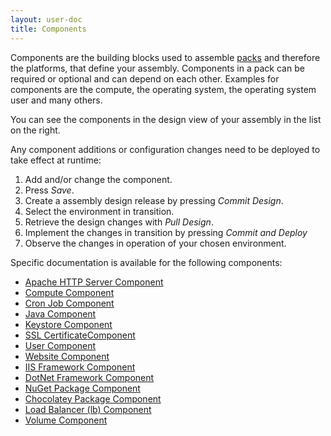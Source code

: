 ```yaml
---
layout: user-doc
title: Components
---
```


Components are the building blocks used to assemble [packs](./packs.html) and therefore the platforms, that define your
assembly. Components in a pack can be required or optional and can depend on each other. Examples for components are
the compute, the operating system, the operating system user and many others.

You can see the components in the design view of your assembly in the list on the right.

Any component additions or configuration changes need to be deployed to take effect at runtime:

1. Add and/or change the component.
2. Press _Save_.
3. Create a assembly design release by pressing _Commit Design_.
4. Select the environment in transition.
5. Retrieve the design changes with _Pull Design_.
6. Implement the changes in transition by pressing _Commit and Deploy_ 
7. Observe the changes in operation of your chosen environment.

Specific documentation is available for the following components:

- [Apache HTTP Server Component](./apache-http-server-component.html)
- [Compute Component](./compute-component.html)
- [Cron Job Component](./cron-job-component.html)
- [Java Component](./java-component.html)
- [Keystore Component](./keystore-component.html)
- [SSL CertificateComponent](./ssl-certificate-component.html)
- [User Component](./user-component.html)
- [Website Component](./website-component.html)
- [IIS Framework Component](./ms-iis-framework-component.html)
- [DotNet Framework Component](./ms-dotnetframework-component.html)
- [NuGet Package Component](./nuget-package-component.html)
- [Chocolatey Package Component](./chocolatey-package-component.html)
- [Load Balancer (lb) Component](./lb-component.html)
- [Volume Component](./volume-component.html)